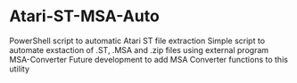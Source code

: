 # Atari-ST-MSA-Auto
PowerShell script to automatic Atari ST file extraction
Simple script to automate exstaction of .ST, .MSA and .zip files using external program MSA-Converter
Future development to add MSA Converter functions to this utility
